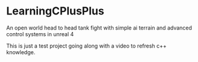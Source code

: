 # LearningCPlusPlus
An open world head to head tank fight with simple ai terrain and advanced control systems in unreal 4

This is just a test project going along with a video to refresh c++ knowledge.
